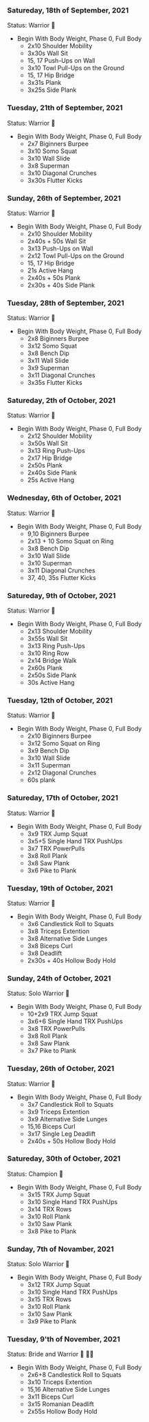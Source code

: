 ### Satureday, 18th of September, 2021
Status: Warrior 💪

- Begin With Body Weight, Phase 0, Full Body
    - 2x10 Shoulder Mobility
    - 3x30s Wall Sit
    - 15, 17 Push-Ups on Wall
    - 3x10 Towl Pull-Ups on the Ground
    - 15, 17 Hip Bridge
    - 3x31s Plank
    - 3x25s Side Plank
    
### Tuesday, 21th of September, 2021
Status: Warrior 💪

- Begin With Body Weight, Phase 0, Full Body
    - 2x7 Biginners Burpee
    - 3x10 Somo Squat
    - 3x10 Wall Slide
    - 3x8 Superman
    - 3x10 Diagonal Crunches
    - 3x30s Flutter Kicks
    
### Sunday, 26th of September, 2021
Status: Warrior 💪

- Begin With Body Weight, Phase 0, Full Body
    - 2x10 Shoulder Mobility
    - 2x40s + 50s Wall Sit
    - 3x13 Push-Ups on Wall
    - 2x12 Towl Pull-Ups on the Ground
    - 15, 17 Hip Bridge
    - 21s Active Hang
    - 2x40s + 50s Plank
    - 2x30s + 40s Side Plank    
 
 ### Tuesday, 28th of September, 2021
Status: Warrior 💪

- Begin With Body Weight, Phase 0, Full Body
    - 2x8 Biginners Burpee
    - 3x12 Somo Squat
    - 3x8 Bench Dip
    - 3x11 Wall Slide
    - 3x9 Superman
    - 3x11 Diagonal Crunches
    - 3x35s Flutter Kicks

### Satureday, 2th of October, 2021
Status: Warrior 💪

- Begin With Body Weight, Phase 0, Full Body
    - 2x12 Shoulder Mobility
    - 3x50s Wall Sit
    - 3x13 Ring Push-Ups 
    - 2x17 Hip Bridge
    - 2x50s Plank
    - 2x40s Side Plank
    - 25s Active Hang

 ### Wednesday, 6th of October, 2021
Status: Warrior 💪

- Begin With Body Weight, Phase 0, Full Body
    - 9,10 Biginners Burpee
    - 2x13 + 10 Somo Squat on Ring
    - 3x8 Bench Dip
    - 3x10 Wall Slide
    - 3x10 Superman
    - 3x11 Diagonal Crunches
    - 37, 40, 35s Flutter Kicks

### Satureday, 9th of October, 2021
Status: Warrior 💪

- Begin With Body Weight, Phase 0, Full Body
    - 2x13 Shoulder Mobility
    - 3x55s Wall Sit
    - 3x13 Ring Push-Ups 
    - 3x10 Ring Row
    - 2x14 Bridge Walk
    - 2x60s Plank
    - 2x50s Side Plank
    - 30s Active Hang

 ### Tuesday, 12th of October, 2021
Status: Warrior 💪

- Begin With Body Weight, Phase 0, Full Body
    - 2x10 Biginners Burpee
    - 3x12 Somo Squat on Ring
    - 3x9 Bench Dip
    - 3x10 Wall Slide
    - 3x11 Superman
    - 2x12 Diagonal Crunches
    - 60s plank

### Satureday, 17th of October, 2021
Status: Warrior 💪

- Begin With Body Weight, Phase 0, Full Body
    - 3x9 TRX Jump Squat
    - 3x5+5 Single Hand TRX PushUps 
    - 3x7 TRX PowerPulls
    - 3x8 Roll Plank
    - 3x8 Saw Plank
    - 3x6 Pike to Plank
    
### Tuesday, 19th of October, 2021
Status: Warrior 💪

- Begin With Body Weight, Phase 0, Full Body
    - 3x6 Candlestick Roll to Squats
    - 3x8 Triceps Extention
    - 3x8 Alternative Side Lunges
    - 3x8 Biceps Curl
    - 3x8 Deadlift
    - 2x30s + 40s Hollow Body Hold
  
### Sunday, 24th of October, 2021
Status: Solo Warrior :cowboy_hat_face:

- Begin With Body Weight, Phase 0, Full Body
    - 10+2x9 TRX Jump Squat
    - 3x6+6 Single Hand TRX PushUps 
    - 3x8 TRX PowerPulls
    - 3x8 Roll Plank
    - 3x8 Saw Plank
    - 3x7 Pike to Plank
    
### Tuesday, 26th of October, 2021
Status: Warrior 💪

- Begin With Body Weight, Phase 0, Full Body
    - 3x7 Candlestick Roll to Squats
    - 3x9 Triceps Extention
    - 3x9 Alternative Side Lunges
    - 15,16 Biceps Curl
    - 3x17 Single Leg Deadlift
    - 2x40s + 50s Hollow Body Hold
  
### Satureday, 30th of October, 2021
Status:  Champion 👊

- Begin With Body Weight, Phase 0, Full Body
    - 3x15 TRX Jump Squat
    - 3x10 Single Hand TRX PushUps 
    - 3x14 TRX Rows
    - 3x10 Roll Plank
    - 3x10 Saw Plank
    - 3x8 Pike to Plank

### Sunday, 7th of Novamber, 2021
Status: Solo Warrior :cowboy_hat_face:

- Begin With Body Weight, Phase 0, Full Body
    - 3x12 TRX Jump Squat
    - 3x10 Single Hand TRX PushUps 
    - 3x15 TRX Rows
    - 3x10 Roll Plank
    - 3x10 Saw Plank
    - 3x9 Pike to Plank

### Tuesday, 9'th of November, 2021
Status: Bride and Warrior 💪 👰‍♀️

- Begin With Body Weight, Phase 0, Full Body
    - 2x6+8 Candlestick Roll to Squats
    - 3x10 Triceps Extention
    - 15,16 Alternative Side Lunges
    - 3x11 Biceps Curl
    - 3x15 Romanian Deadlift
    - 2x55s Hollow Body Hold
